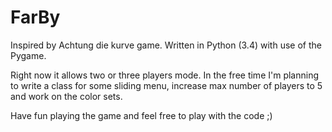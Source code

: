 # FarBy
Inspired by Achtung die kurve game.
Written in Python (3.4) with use of the Pygame.

Right now it allows two or three players mode. In the free time I'm planning to write a class for some sliding menu, increase max number of players to 5 and work on the color sets.

Have fun playing the game and feel free to play with the code ;)
